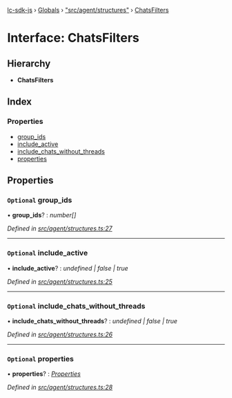 [lc-sdk-js](../README.md) › [Globals](../globals.md) › ["src/agent/structures"](../modules/_src_agent_structures_.md) › [ChatsFilters](_src_agent_structures_.chatsfilters.md)

# Interface: ChatsFilters

## Hierarchy

* **ChatsFilters**

## Index

### Properties

* [group_ids](_src_agent_structures_.chatsfilters.md#optional-group_ids)
* [include_active](_src_agent_structures_.chatsfilters.md#optional-include_active)
* [include_chats_without_threads](_src_agent_structures_.chatsfilters.md#optional-include_chats_without_threads)
* [properties](_src_agent_structures_.chatsfilters.md#optional-properties)

## Properties

### `Optional` group_ids

• **group_ids**? : *number[]*

*Defined in [src/agent/structures.ts:27](https://github.com/livechat/lc-sdk-js/blob/5281c0a/src/agent/structures.ts#L27)*

___

### `Optional` include_active

• **include_active**? : *undefined | false | true*

*Defined in [src/agent/structures.ts:25](https://github.com/livechat/lc-sdk-js/blob/5281c0a/src/agent/structures.ts#L25)*

___

### `Optional` include_chats_without_threads

• **include_chats_without_threads**? : *undefined | false | true*

*Defined in [src/agent/structures.ts:26](https://github.com/livechat/lc-sdk-js/blob/5281c0a/src/agent/structures.ts#L26)*

___

### `Optional` properties

• **properties**? : *[Properties](_src_objects_index_.properties.md)*

*Defined in [src/agent/structures.ts:28](https://github.com/livechat/lc-sdk-js/blob/5281c0a/src/agent/structures.ts#L28)*
